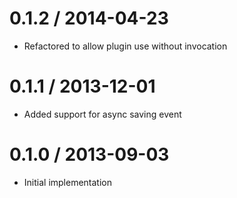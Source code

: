 0.1.2 / 2014-04-23
==================
 * Refactored to allow plugin use without invocation

0.1.1 / 2013-12-01
==================

 * Added support for async saving event

0.1.0 / 2013-09-03
==================

 * Initial implementation
